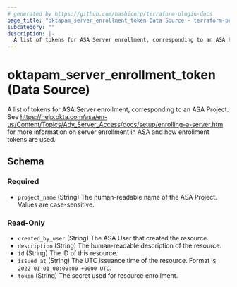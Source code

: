 ```yaml
---
# generated by https://github.com/hashicorp/terraform-plugin-docs
page_title: "oktapam_server_enrollment_token Data Source - terraform-provider-oktapam"
subcategory: ""
description: |-
  A list of tokens for ASA Server enrollment, corresponding to an ASA Project. See https://help.okta.com/asa/en-us/Content/Topics/AdvServerAccess/docs/setup/enrolling-a-server.htm for more information on server enrollment in ASA and how enrollment tokens are used.
---
```


# oktapam_server_enrollment_token (Data Source)

A list of tokens for ASA Server enrollment, corresponding to an ASA Project. See https://help.okta.com/asa/en-us/Content/Topics/Adv_Server_Access/docs/setup/enrolling-a-server.htm for more information on server enrollment in ASA and how enrollment tokens are used.



<!-- schema generated by tfplugindocs -->
## Schema

### Required

- `project_name` (String) The human-readable name of the ASA Project. Values are case-sensitive.

### Read-Only

- `created_by_user` (String) The ASA User that created the resource.
- `description` (String) The human-readable description of the resource.
- `id` (String) The ID of this resource.
- `issued_at` (String) The UTC issuance time of the resource. Format is `2022-01-01 00:00:00 +0000 UTC`.
- `token` (String) The secret used for resource enrollment.


